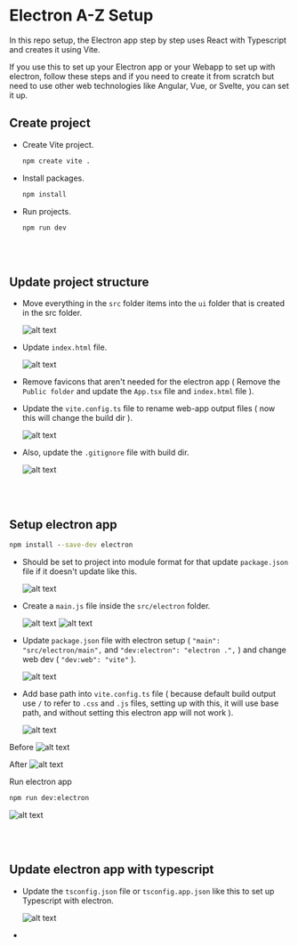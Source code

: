 # Electron A-Z Setup

In this repo setup, the Electron app step by step uses React with Typescript and creates it using Vite.

If you use this to set up your Electron app or your Webapp to set up with electron, follow these steps and if you need to create it from scratch but need to use other web technologies like Angular, Vue, or Svelte, you can set it up.

## Create project
* Create Vite project.
    ```cmd
    npm create vite .
    ```

* Install packages.
    ```cmd
    npm install
    ```

* Run projects.
    ```cmd
    npm run dev
    ```

<br><br>

## Update project structure
* Move everything in the `src` folder items into the `ui` folder that is created in the src folder.

    ![alt text](README-imgs/src-with-ui.png)

* Update `index.html` file.

    ![alt text](README-imgs/update-index-html.png)

* Remove favicons that aren't needed for the electron app ( Remove the `Public folder` and update the `App.tsx` file and `index.html` file ).

* Update the `vite.config.ts` file to rename web-app output files ( now this will change the build dir ).

    ![alt text](README-imgs/vite-config-build-dir-chnage.png)

* Also, update the `.gitignore` file with build dir.

    ![alt text](README-imgs/gitignore-with-new-web-build-dir.png)

<br><br>

## Setup electron app
```cmd
npm install --save-dev electron
```
* Should be set to project into module format for that update `package.json` file if it doesn't update like this.

    ![alt text](README-imgs/pakage.-json-set-type-to-module-format.png)

* Create a `main.js` file inside the `src/electron` folder.

    ![alt text](README-imgs/electron-folder.png)
    ![alt text](README-imgs/main-electron-setup.png)

* Update `package.json` file with electron setup ( `"main": "src/electron/main",` and `"dev:electron": "electron .",` ) and change web dev ( `"dev:web": "vite"` ).

    ![alt text](README-imgs/pakage-json-electron-setup.png)

* Add base path into `vite.config.ts` file ( because default build output use `/` to refer to `.css` and `.js` files, setting up with this, it will use base path, and without setting this electron app will not work ).

    ![alt text](README-imgs/set-base-path-into-vite-config.png)

Before
    ![alt text](README-imgs/befor-base-path-index-html.png)

After
    ![alt text](README-imgs/after-base-path-index-html.png)

Run electron app
```cmd
npm run dev:electron
```
![alt text](README-imgs/electron-app.png)

<br><br>

## Update electron app with typescript
* Update the `tsconfig.json` file or `tsconfig.app.json` like this to set up Typescript with electron.

    ![alt text](README-imgs/typescrip-setup-for-electron.png)

* 

















